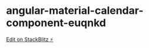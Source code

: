 # angular-material-calendar-component-euqnkd

[Edit on StackBlitz ⚡️](https://stackblitz.com/edit/angular-material-calendar-component-euqnkd)